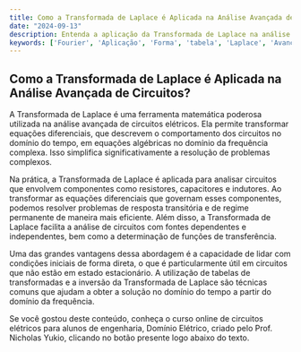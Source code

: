 ```yaml
---
title: Como a Transformada de Laplace é Aplicada na Análise Avançada de Circuitos?
date: "2024-09-13"
description: Entenda a aplicação da Transformada de Laplace na análise avançada de circuitos elétricos.
keywords: ['Fourier', 'Aplicação', 'Forma', 'tabela', 'Laplace', 'Avançada', 'Transformada']
---
```


## Como a Transformada de Laplace é Aplicada na Análise Avançada de Circuitos?

A Transformada de Laplace é uma ferramenta matemática poderosa utilizada na análise avançada de circuitos elétricos. Ela permite transformar equações diferenciais, que descrevem o comportamento dos circuitos no domínio do tempo, em equações algébricas no domínio da frequência complexa. Isso simplifica significativamente a resolução de problemas complexos.

Na prática, a Transformada de Laplace é aplicada para analisar circuitos que envolvem componentes como resistores, capacitores e indutores. Ao transformar as equações diferenciais que governam esses componentes, podemos resolver problemas de resposta transitória e de regime permanente de maneira mais eficiente. Além disso, a Transformada de Laplace facilita a análise de circuitos com fontes dependentes e independentes, bem como a determinação de funções de transferência.

Uma das grandes vantagens dessa abordagem é a capacidade de lidar com condições iniciais de forma direta, o que é particularmente útil em circuitos que não estão em estado estacionário. A utilização de tabelas de transformadas e a inversão da Transformada de Laplace são técnicas comuns que ajudam a obter a solução no domínio do tempo a partir do domínio da frequência.

Se você gostou deste conteúdo, conheça o curso online de circuitos elétricos para alunos de engenharia, Domínio Elétrico, criado pelo Prof. Nicholas Yukio, clicando no botão presente logo abaixo do texto.